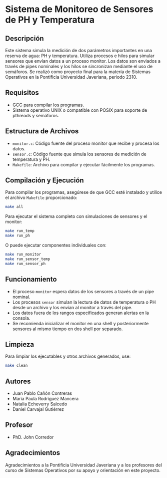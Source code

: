 # Sistema de Monitoreo de Sensores de PH y Temperatura

## Descripción
Este sistema simula la medición de dos parámetros importantes en una reserva de agua: PH y temperatura. Utiliza procesos e hilos para simular sensores que envían datos a un proceso monitor. Los datos son enviados a través de pipes nominales y los hilos se sincronizan mediante el uso de semáforos. Se realizó como proyecto final para la matería de Sistemas Operativos en la Pontificia Universidad Javeriana, periodo 2310.

## Requisitos
- GCC para compilar los programas.
- Sistema operativo UNIX o compatible con POSIX para soporte de pthreads y semáforos.

## Estructura de Archivos
- `monitor.c`: Código fuente del proceso monitor que recibe y procesa los datos.
- `sensor.c`: Código fuente que simula los sensores de medición de temperatura y PH.
- `Makefile`: Archivo para compilar y ejecutar fácilmente los programas.

## Compilación y Ejecución
Para compilar los programas, asegúrese de que GCC esté instalado y utilice el archivo `Makefile` proporcionado:

```bash
make all
```

Para ejecutar el sistema completo con simulaciones de sensores y el monitor:

```bash
make run_temp
make run_ph
```

O puede ejecutar componentes individuales con:

```bash
make run_monitor
make run_sensor_temp
make run_sensor_ph
```

## Funcionamiento
- El proceso `monitor` espera datos de los sensores a través de un pipe nominal.
- Los procesos `sensor` simulan la lectura de datos de temperatura o PH desde un archivo y los envían al monitor a través del pipe.
- Los datos fuera de los rangos especificados generan alertas en la consola.
- Se recomienda inicializar el monitor en una shell y posteriormente sensores al mismo tiempo en dos shell por separado.

## Limpieza
Para limpiar los ejecutables y otros archivos generados, use:

```bash
make clean
```

## Autores
- Juan Pablo Cañón Contreras
- Maria Paula Rodríguez Mancera
- Natalia Echeverry Salcedo
- Daniel Carvajal Gutiérrez

## Profesor
- PhD. John Corredor


## Agradecimientos
Agradecimientos a la Pontificia Universidad Javeriana y a los profesores del curso de Sistemas Operativos por su apoyo y orientación en este proyecto.